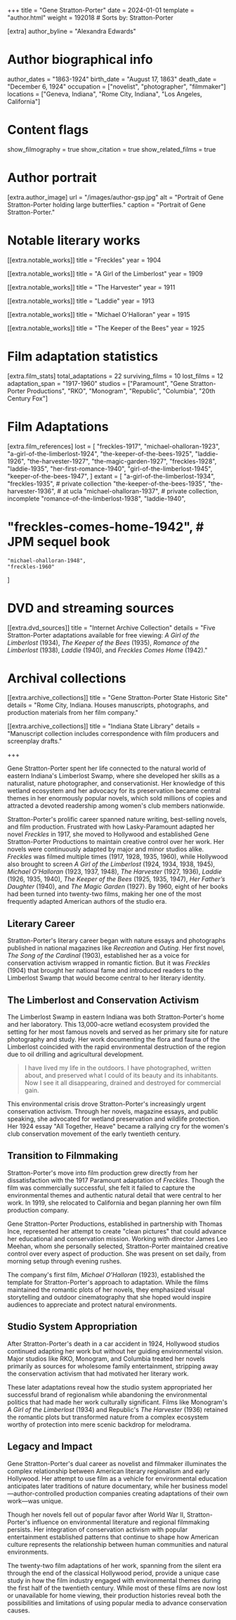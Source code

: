 +++
title = "Gene Stratton-Porter"
date = 2024-01-01
template = "author.html"
weight = 192018  # Sorts by: Stratton-Porter


[extra]
author_byline = "Alexandra Edwards"

# Author biographical info
author_dates = "1863-1924"
birth_date = "August 17, 1863"
death_date = "December 6, 1924"
occupation = ["novelist", "photographer", "filmmaker"]
locations = ["Geneva, Indiana", "Rome City, Indiana", "Los Angeles, California"]

# Content flags
show_filmography = true
show_citation = true
show_related_films = true

# Author portrait
[extra.author_image]
url = "/images/author-gsp.jpg"
alt = "Portrait of Gene Stratton-Porter holding large butterflies."
caption = "Portrait of Gene Stratton-Porter."

# Notable literary works
[[extra.notable_works]]
title = "Freckles"
year = 1904

[[extra.notable_works]]
title = "A Girl of the Limberlost"
year = 1909

[[extra.notable_works]]
title = "The Harvester"
year = 1911

[[extra.notable_works]]
title = "Laddie"
year = 1913

[[extra.notable_works]]
title = "Michael O'Halloran"
year = 1915

[[extra.notable_works]]
title = "The Keeper of the Bees"
year = 1925

# Film adaptation statistics
[extra.film_stats]
total_adaptations = 22
surviving_films = 10
lost_films = 12
adaptation_span = "1917-1960"
studios = ["Paramount", "Gene Stratton-Porter Productions", "RKO", "Monogram", "Republic", "Columbia", "20th Century Fox"]

# Film Adaptations
[extra.film_references]
lost = [
    "freckles-1917",
    "michael-ohalloran-1923",
    "a-girl-of-the-limberlost-1924",
    "the-keeper-of-the-bees-1925",
    "laddie-1926",
    "the-harvester-1927",
    "the-magic-garden-1927",
    "freckles-1928",
    "laddie-1935",
    "her-first-romance-1940",
    "girl-of-the-limberlost-1945",
    "keeper-of-the-bees-1947",
]
extant = [
    "a-girl-of-the-limberlost-1934",
    "freckles-1935", # private collection
    "the-keeper-of-the-bees-1935",
    "the-harvester-1936", # at ucla
    "michael-ohalloran-1937", # private collection, incomplete
    "romance-of-the-limberlost-1938",
    "laddie-1940",
   # "freckles-comes-home-1942", # JPM sequel book
    "michael-ohalloran-1948",
    "freckles-1960"
]


# DVD and streaming sources
[[extra.dvd_sources]]
title = "Internet Archive Collection"
details = "Five Stratton-Porter adaptations available for free viewing: <i>A Girl of the Limberlost</i> (1934), <i>The Keeper of the Bees</i> (1935), <i>Romance of the Limberlost</i> (1938), <i>Laddie</i> (1940), and <i>Freckles Comes Home</i> (1942)."

# Archival collections
[[extra.archive_collections]]
title = "Gene Stratton-Porter State Historic Site"
details = "Rome City, Indiana. Houses manuscripts, photographs, and production materials from her film company."

[[extra.archive_collections]]
title = "Indiana State Library"
details = "Manuscript collection includes correspondence with film producers and screenplay drafts."

+++

Gene Stratton-Porter spent her life connected to the natural world of eastern Indiana's Limberlost Swamp, where she developed her skills as a naturalist, nature photographer, and conservationist. Her knowledge of this wetland ecosystem and her advocacy for its preservation became central themes in her enormously popular novels, which sold millions of copies and attracted a devoted readership among women's club members nationwide.

Stratton-Porter's prolific career spanned nature writing, best-selling novels, and film production. Frustrated with how Lasky-Paramount adapted her novel *Freckles* in 1917, she moved to Hollywood and established Gene Stratton-Porter Productions to maintain creative control over her work. Her novels were continuously adapted by major and minor studios alike. *Freckles* was filmed multiple times (1917, 1928, 1935, 1960), while Hollywood also brought to screen *A Girl of the Limberlost* (1924, 1934, 1938, 1945), *Michael O'Halloran* (1923, 1937, 1948), *The Harvester* (1927, 1936), *Laddie* (1926, 1935, 1940), *The Keeper of the Bees* (1925, 1935, 1947), *Her Father’s Daughter* (1940), and *The Magic Garden* (1927). By 1960, eight of her books had been turned into twenty-two films, making her one of the most frequently adapted American authors of the studio era.

## Literary Career

Stratton-Porter's literary career began with nature essays and photographs published in national magazines like *Recreation* and *Outing*. Her first novel, *The Song of the Cardinal* (1903), established her as a voice for conservation activism wrapped in romantic fiction. But it was *Freckles* (1904) that brought her national fame and introduced readers to the Limberlost Swamp that would become central to her literary identity.

## The Limberlost and Conservation Activism

The Limberlost Swamp in eastern Indiana was both Stratton-Porter's home and her laboratory. This 13,000-acre wetland ecosystem provided the setting for her most famous novels and served as her primary site for nature photography and study. Her work documenting the flora and fauna of the Limberlost coincided with the rapid environmental destruction of the region due to oil drilling and agricultural development.

> I have lived my life in the outdoors. I have photographed, written about, and preserved what I could of its beauty and its inhabitants. Now I see it all disappearing, drained and destroyed for commercial gain.

This environmental crisis drove Stratton-Porter's increasingly urgent conservation activism. Through her novels, magazine essays, and public speaking, she advocated for wetland preservation and wildlife protection. Her 1924 essay "All Together, Heave" became a rallying cry for the women's club conservation movement of the early twentieth century.

## Transition to Filmmaking

Stratton-Porter's move into film production grew directly from her dissatisfaction with the 1917 Paramount adaptation of *Freckles*. Though the film was commercially successful, she felt it failed to capture the environmental themes and authentic natural detail that were central to her work. In 1919, she relocated to California and began planning her own film production company.

Gene Stratton-Porter Productions, established in partnership with Thomas Ince, represented her attempt to create "clean pictures" that could advance her educational and conservation mission. Working with director James Leo Meehan, whom she personally selected, Stratton-Porter maintained creative control over every aspect of production. She was present on set daily, from morning setup through evening rushes.

The company's first film, *Michael O'Halloran* (1923), established the template for Stratton-Porter's approach to adaptation. While the films maintained the romantic plots of her novels, they emphasized visual storytelling and outdoor cinematography that she hoped would inspire audiences to appreciate and protect natural environments.

## Studio System Appropriation

After Stratton-Porter's death in a car accident in 1924, Hollywood studios continued adapting her work but without her guiding environmental vision. Major studios like RKO, Monogram, and Columbia treated her novels primarily as sources for wholesome family entertainment, stripping away the conservation activism that had motivated her literary work.

These later adaptations reveal how the studio system appropriated her successful brand of regionalism while abandoning the environmental politics that had made her work culturally significant. Films like Monogram's *A Girl of the Limberlost* (1934) and Republic's *The Harvester* (1936) retained the romantic plots but transformed nature from a complex ecosystem worthy of protection into mere scenic backdrop for melodrama.

## Legacy and Impact

Gene Stratton-Porter's dual career as novelist and filmmaker illuminates the complex relationship between American literary regionalism and early Hollywood. Her attempt to use film as a vehicle for environmental education anticipates later traditions of nature documentary, while her business model—author-controlled production companies creating adaptations of their own work—was unique.

Though her novels fell out of popular favor after World War II, Stratton-Porter's influence on environmental literature and regional filmmaking persists. Her integration of conservation activism with popular entertainment established patterns that continue to shape how American culture represents the relationship between human communities and natural environments.

The twenty-two film adaptations of her work, spanning from the silent era through the end of the classical Hollywood period, provide a unique case study in how the film industry engaged with environmental themes during the first half of the twentieth century. While most of these films are now lost or unavailable for home viewing, their production histories reveal both the possibilities and limitations of using popular media to advance conservation causes.
